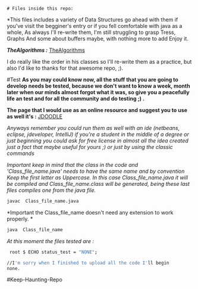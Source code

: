 	# Files inside this repo: 

 *This files includes a variety of Data Structures go ahead with them if you've visit the begginer's entry
 or if you fell comfortable with java as a whole, As always I'll re-write them, I'm still struggling to grasp Tress, Graphs And some about buffers maybe, with nothing more to add Enjoy it.

***TheAlgorithms :*** 
[TheAlgorithms](https://github.com/TheAlgorithms/Java)

I do really like the order in his classes so I'll re-write them as a practice, but also I'd like to thanks
for that awesome repo, ;). 


#Test 
**As you may could know now, all the stuff that you are going to develop needs be tested, because we don't want to know a week, month later when our minds almost forgot what it was, so give you a peacefully life an test 
and for all the community and do testing ;) .**

**The page that I would use as an online resource and suggest you to use as well it's :**
[JDOODLE](https://www.jdoodle.com/online-java-compiler/)


*Anyways remember you could run them as well with an ide (netbeans, eclipse, jdeveloper, IntelliJ) if you're a student in the middle of a degree or just beginning you could ask for free license in almost all the idea created just a fact that maybe useful for yours ;) or just by using the classic commands*

*Important keep in mind that the class in the code and 'Class_file_name.java' needs to have the same name
and by convention Keep the first letter as Uppercase. In this case Class_file_name.java it will be compiled 
and Class_file_name.class will be generated, being these last files compiles one from the java file.*
```sh
javac  Class_file_name.java
```

*Important the Class_file_name doesn't need any extension to work properly. *
```sh
java  Class_file_name
```


*At this moment the files tested are :*
```sh
 root $ ECHO status_test = "NONE";

//I'm sorry when I finished to upload all the code I'll begin
none. 
```
#Keep-Haunting-Repo